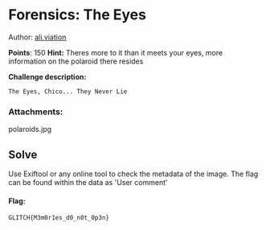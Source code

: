 # Forensics: The Eyes
Author: [ali.viation](https://github.com/Mys7erio)
<br>

**Points**: 150
**Hint:** Theres more to it than it meets your eyes, more information on the polaroid there resides

**Challenge description:**
```
The Eyes, Chico... They Never Lie
```

### Attachments: 
polaroids.jpg


## Solve

Use Exiftool or any online tool to check the metadata of the image.  The flag can be found within the data as 'User comment'

#### Flag:
```plaintext
GLITCH{M3m0r1es_d0_n0t_0p3n} 
```

